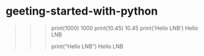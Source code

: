# geeting-started-with-python
>>> 
>>> 
>>> print(1000)
1000
>>> print(10.45)
10.45
>>> print('Hello LNB')
Hello LNB
>>> 
>>> print("Hello LNB")
Hello LNB
>>> 
